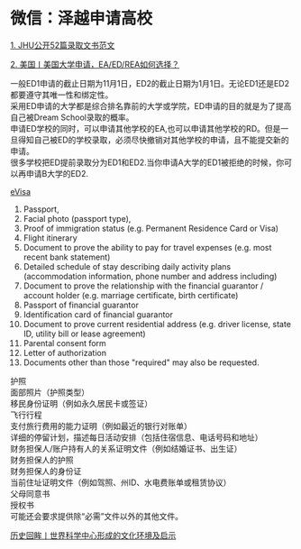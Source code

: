 # 微信：泽越申请高校  
[1. JHU公开52篇录取文书范文](https://mp.weixin.qq.com/s/oDhrdS263gUApM9teIpprQ)  

[2. 美国丨美国大学申请，EA/ED/REA如何选择？](https://zhuanlan.zhihu.com/p/555556983?utm_id=0)  

 一般ED1申请的截止日期为11月1日，ED2的截止日期为1月1日。无论ED1还是ED2都要遵守其唯一性和绑定性。  
采用ED申请的大学都是综合排名靠前的大学或学院，ED申请的目的就是为了提高自己被Dream School录取的概率。  
申请ED学校的同时，可以申请其他学校的EA,也可以申请其他学校的RD。但是一旦得知自己被ED的学校录取，必须尽快撤销对其他学校的申请，且不能提交新的申请。  
很多学校把ED提前录取分为ED1和ED2.当你申请A大学的ED1被拒绝的时候，你可以再申请B大学的ED2.  

[eVisa](https://www.atlanta.us.emb-japan.go.jp/itpr_en/visa-short-term.html)  

1. Passport,  
2. Facial photo (passport type),
3. Proof of immigration status (e.g. Permanent Residence Card or Visa)
4. Flight itinerary  
5. Document to prove the ability to pay for travel expenses (e.g. most recent bank statement)
6. Detailed schedule of stay describing daily activity plans (accommodation information, phone number and address including)
7. Document to prove the relationship with the financial guarantor / account holder (e.g. marriage certificate, birth certificate)
8. Passport of financial guarantor
9. Identification card of financial guarantor
10. Document to prove current residential address (e.g. driver license, state ID, utility bill or lease agreement)
11. Parental consent form
12. Letter of authorization
13. Documents other than those "required" may also be requested.

护照  
面部照片（护照类型）  
移民身份证明（例如永久居民卡或签证）  
飞行行程  
支付旅行费用的能力证明（例如最近的银行对账单）  
详细的停留计划，描述每日活动安排（包括住宿信息、电话号码和地址）  
财务担保人/账户持有人的关系证明文件（例如结婚证书、出生证）  
财务担保人的护照  
财务担保人的身份证  
当前住址证明文件（例如驾照、州ID、水电费账单或租赁协议）  
父母同意书  
授权书  
可能还会要求提供除“必需”文件以外的其他文件。  

   
  
  

  

  
  
  
  
  
[历史回眸丨世界科学中心形成的文化环境及启示](https://mp.weixin.qq.com/s/T6MzjXGgxCXLt0iwWFtYMw)   



